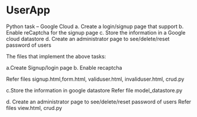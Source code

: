 **UserApp**
==============================

Python task – Google Cloud 
a.	Create a login/signup page that support 
b.	Enable reCaptcha for the signup page 
c.	Store the information in a Google cloud datastore 
d.	Create an administrator page to see/delete/reset password of users

The files that implement the above tasks:

a.Create Signup/login page
b. Enable recaptcha

Refer files signup.html,form.html, validuser.html, invaliduser.html, crud.py

c.Store the information in google datastore
Refer file model_datastore.py

d.	Create an administrator page to see/delete/reset password of users
Refer files view.html, crud.py

